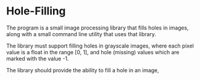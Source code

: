 # Hole-Filling



The program is a small image processing library that fills holes in images, along with a small
command line utility that uses that library.

The library must support filling holes in grayscale images, where each pixel value is a float in
the range [0, 1], and hole (missing) values which are marked with the value -1.

The library should provide the ability to fill a hole in an image,
